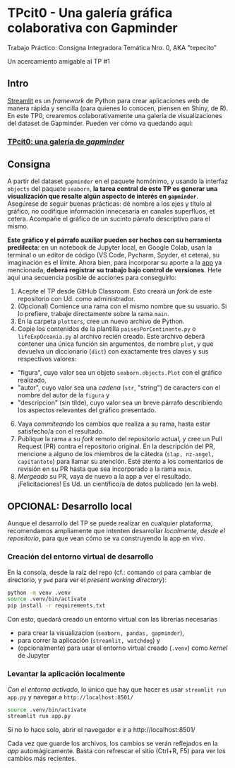 # TPcit0 - Una galería gráfica colaborativa con Gapminder
Trabajo Práctico: Consigna Integradora Temática Nro. 0, AKA "tepecito"

Un acercamiento amigable al TP #1

## Intro

[Streamlit](https://streamlit.io/) es un _framework_ de Python para crear aplicaciones web de manera rápida y sencilla (para quienes lo conocen, piensen en Shiny, de R). En este TP0, crearemos colaborativamente una galería de visualizaciones del dataset de Gapminder. Pueden ver cómo va quedando aquí:

### [**TPcit0: una galería de _gapminder_**](https://tpcit0.streamlit.app/)

## Consigna

A partir del dataset `gapminder` en el paquete homónimo, y usando la interfaz `objects` del paquete `seaborn`, **la tarea central de este TP es generar una visualización que resalte algún aspecto de interés en `gapminder`**. Asegúrese de seguir buenas prácticas: dé nombre a los ejes y título al gráfico, no codifique información innecesaria en canales superfluos, et cetera. Acompañe el gráfico de un sucinto párrafo descriptivo para el mismo.

**Este gráfico y el párrafo auxiliar pueden ser hechos con su herramienta predilecta**: en un notebook de Jupyter local, en Google Colab, usan la terminal o un editor de código (VS Code, Pycharm, Spyder, et cetera), su imaginación es el límite. Ahora bien, para incorporar su aporte a la [app]((https://tpcit0.streamlit.app/)) ya mencionada, **deberá registrar su trabajo bajo control de versiones**. Hete aquí una secuencia posible de acciones para conseguirlo:

1. Acepte el TP desde GitHub Classroom. Esto creará un _fork_ de este repositorio con Ud. como administrador.
2. (Opcional) Comience una rama con el mismo nombre que su usuario. Si lo prefiere, trabaje directamente sobre la rama `main`.
3. En la carpeta `plotters`, cree un nuevo archivo de Python.
4. Copie los contenidos de la plantilla `paisesPorContinente.py` o `lifeExpOceania.py` al archivo recién creado. 
   Este archivo deberá contener una única función sin argumentos, de nombre `plot`, y que devuelva un diccionario (`dict`) con exactamente tres claves y sus respectivos valores:
  - "figura", cuyo valor sea un objeto `seaborn.objects.Plot` con el gráfico realizado,
  - "autor", cuyo valor sea una _cadena_ (`str`, "string") de caracters con el nombre del autor de la `figura` y
  - "descripcion" (sin tilde), cuyo valor sea un breve párrafo describiendo los aspectos relevantes del gráfico presentado.
6. Vaya _commiteando_ los cambios que realiza a su rama, hasta estar satisfecho/a con el resultado.
7. Publique la rama a su _fork_ remoto del repositorio actual, y cree un Pull Request (PR) contra el repositorio original. En la descripción del PR, mencione a alguno de los miembros de la cátedra (`slap, nz-angel, capitantoto`) para llamar su atención. Esté atento a los comentarios de revisión en su PR hasta que sea incorporado a la rama `main`.
8. _Mergeado_ su PR, vaya de nuevo a la app a ver el resultado. ¡Felicitaciones! Es Ud. un científico/a de datos publicado (en la web).


## OPCIONAL: Desarrollo local

Aunque el desarrollo del TP se puede realizar en cualquier plataforma, recomendamos ampliamente que intenten desarrollar _localmente, desde el repositorio_, para que vean cómo se va construyendo la app en vivo.

### Creación del entorno virtual de desarrollo
En la consola, desde la raíz del repo (cf.: comando `cd` para `c`ambiar de `d`irectorio, y `pwd` para ver el _present working directory_):

```bash
python -m venv .venv
source .venv/bin/activate
pip install -r requirements.txt
```

Con esto, quedará creado un entorno virtual con las librerías necesarias
- para crear la visualizacion (`seaborn, pandas, gapminder`),
- para correr la aplicación (`streamlit, watchdog`) y
- (opcionalmente) para usar el entorno virtual creado (`.venv`) como _kernel_ de Jupyter

### Levantar la aplicación localmente

_Con el entorno activado_, lo único que hay que hacer es usar `streamlit run app.py` y navegar a `http://localhost:8501/`

```bash
source .venv/bin/activate
streamlit run app.py
```

Si no lo hace solo, abrir el navegador e ir a http://localhost:8501/

Cada vez que guarde los archivos, los cambios se verán reflejados en la _app_ automágicamente. Basta con refrescar el sitio (Ctrl+R, F5) para ver los cambios más recientes.
